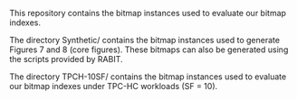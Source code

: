 This repository contains the bitmap instances used to evaluate our bitmap indexes.

The directory Synthetic/ contains the bitmap instances used to generate Figures 7 and 8 (core figures). These bitmaps can also be generated using the scripts provided by RABIT.

The directory TPCH-10SF/ contains the bitmap instances used to evaluate our bitmap indexes under TPC-HC workloads (SF = 10).
